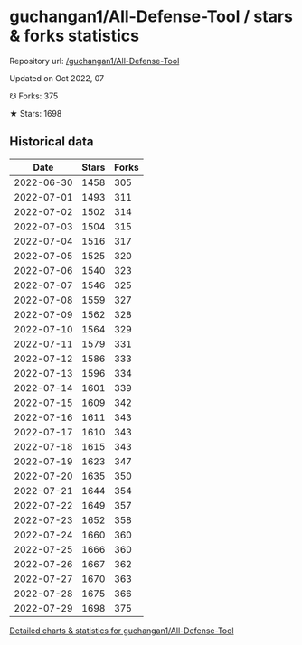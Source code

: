 # guchangan1/All-Defense-Tool / stars & forks statistics

Repository url: [/guchangan1/All-Defense-Tool](https://github.com/guchangan1/All-Defense-Tool)

Updated on Oct 2022, 07

☋ Forks: 375

★ Stars: 1698

## Historical data
| Date | Stars | Forks |
|------|-------|-------|
| 2022-06-30 | 1458 | 305 | 
| 2022-07-01 | 1493 | 311 | 
| 2022-07-02 | 1502 | 314 | 
| 2022-07-03 | 1504 | 315 | 
| 2022-07-04 | 1516 | 317 | 
| 2022-07-05 | 1525 | 320 | 
| 2022-07-06 | 1540 | 323 | 
| 2022-07-07 | 1546 | 325 | 
| 2022-07-08 | 1559 | 327 | 
| 2022-07-09 | 1562 | 328 | 
| 2022-07-10 | 1564 | 329 | 
| 2022-07-11 | 1579 | 331 | 
| 2022-07-12 | 1586 | 333 | 
| 2022-07-13 | 1596 | 334 | 
| 2022-07-14 | 1601 | 339 | 
| 2022-07-15 | 1609 | 342 | 
| 2022-07-16 | 1611 | 343 | 
| 2022-07-17 | 1610 | 343 | 
| 2022-07-18 | 1615 | 343 | 
| 2022-07-19 | 1623 | 347 | 
| 2022-07-20 | 1635 | 350 | 
| 2022-07-21 | 1644 | 354 | 
| 2022-07-22 | 1649 | 357 | 
| 2022-07-23 | 1652 | 358 | 
| 2022-07-24 | 1660 | 360 | 
| 2022-07-25 | 1666 | 360 | 
| 2022-07-26 | 1667 | 362 | 
| 2022-07-27 | 1670 | 363 | 
| 2022-07-28 | 1675 | 366 | 
| 2022-07-29 | 1698 | 375 | 


[Detailed charts & statistics for guchangan1/All-Defense-Tool](https://reviewgithub.com/rep/guchangan1/All-Defense-Tool)
